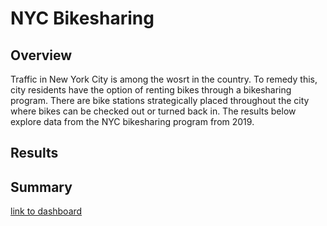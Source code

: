 # NYC Bikesharing

## Overview

  Traffic in New York City is among the wosrt in the country. To remedy this, city residents have the option of renting bikes through a bikesharing program. There are bike stations strategically placed throughout the city where bikes can be checked out or turned back in. The results below explore data from the NYC bikesharing program from 2019. 

## Results

## Summary


[link to dashboard](https://public.tableau.com/app/profile/john6384/viz/NYC_Bikeshare_Story/NYCBikeshareStory?publish=yes)
